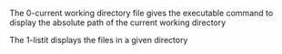 The 0-current working directory file gives the executable command to display the absolute path of the current working directory

The 1-listit displays the files in a given directory
